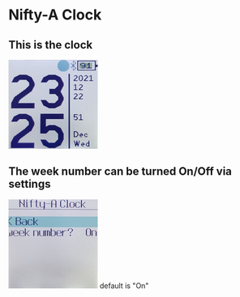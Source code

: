# Nifty-A Clock

## This is the clock
![](screenshot_nifty.png)

## The week number can be turned On/Off via settings
![](screenshot_settings_nifty.png)
default is "On"

